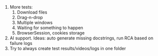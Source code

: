 1. More tests:
   1. Download files
   2. Drag-n-drop
   3. Multiple windows
   4. Waiting for something to happen
   5. BrowserSession, cookies storage
2. AI support. Ideas: auto generate missing docstrings, run RCA based on failure logs
3. Try to always create test results/videos/logs in one folder
